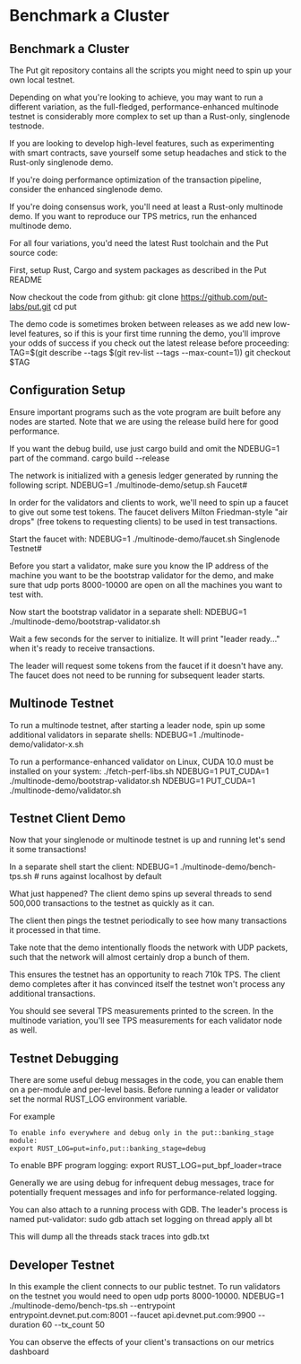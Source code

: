 # Benchmark a Cluster

## Benchmark a Cluster

The Put git repository contains all the scripts you might need to spin up your own local testnet.&#x20;

Depending on what you're looking to achieve, you may want to run a different variation, as the full-fledged, performance-enhanced multinode testnet is considerably more complex to set up than a Rust-only, singlenode testnode.&#x20;

If you are looking to develop high-level features, such as experimenting with smart contracts, save yourself some setup headaches and stick to the Rust-only singlenode demo.

&#x20;If you're doing performance optimization of the transaction pipeline, consider the enhanced singlenode demo.&#x20;

If you're doing consensus work, you'll need at least a Rust-only multinode demo. If you want to reproduce our TPS metrics, run the enhanced multinode demo.

For all four variations, you'd need the latest Rust toolchain and the Put source code:

First, setup Rust, Cargo and system packages as described in the Put README

Now checkout the code from github: git clone https://github.com/put-labs/put.git cd put

The demo code is sometimes broken between releases as we add new low-level features, so if this is your first time running the demo, you'll improve your odds of success if you check out the latest release before proceeding: TAG=$(git describe --tags $(git rev-list --tags --max-count=1)) git checkout $TAG&#x20;

## Configuration Setup

Ensure important programs such as the vote program are built before any nodes are started. Note that we are using the release build here for good performance.&#x20;

If you want the debug build, use just cargo build and omit the NDEBUG=1 part of the command. cargo build --release

The network is initialized with a genesis ledger generated by running the following script. NDEBUG=1 ./multinode-demo/setup.sh Faucet#

In order for the validators and clients to work, we'll need to spin up a faucet to give out some test tokens. The faucet delivers Milton Friedman-style "air drops" (free tokens to requesting clients) to be used in test transactions.

Start the faucet with: NDEBUG=1 ./multinode-demo/faucet.sh Singlenode Testnet#

Before you start a validator, make sure you know the IP address of the machine you want to be the bootstrap validator for the demo, and make sure that udp ports 8000-10000 are open on all the machines you want to test with.

Now start the bootstrap validator in a separate shell: NDEBUG=1 ./multinode-demo/bootstrap-validator.sh

Wait a few seconds for the server to initialize. It will print "leader ready..." when it's ready to receive transactions.&#x20;

The leader will request some tokens from the faucet if it doesn't have any. The faucet does not need to be running for subsequent leader starts.&#x20;

## Multinode Testnet

To run a multinode testnet, after starting a leader node, spin up some additional validators in separate shells: NDEBUG=1 ./multinode-demo/validator-x.sh

To run a performance-enhanced validator on Linux, CUDA 10.0 must be installed on your system: ./fetch-perf-libs.sh NDEBUG=1 PUT\_CUDA=1 ./multinode-demo/bootstrap-validator.sh NDEBUG=1 PUT\_CUDA=1 ./multinode-demo/validator.sh&#x20;

## Testnet Client Demo

Now that your singlenode or multinode testnet is up and running let's send it some transactions!

In a separate shell start the client: NDEBUG=1 ./multinode-demo/bench-tps.sh # runs against localhost by default

What just happened? The client demo spins up several threads to send 500,000 transactions to the testnet as quickly as it can.&#x20;

The client then pings the testnet periodically to see how many transactions it processed in that time.&#x20;

Take note that the demo intentionally floods the network with UDP packets, such that the network will almost certainly drop a bunch of them.&#x20;

This ensures the testnet has an opportunity to reach 710k TPS. The client demo completes after it has convinced itself the testnet won't process any additional transactions.&#x20;

You should see several TPS measurements printed to the screen. In the multinode variation, you'll see TPS measurements for each validator node as well.&#x20;

## Testnet Debugging

There are some useful debug messages in the code, you can enable them on a per-module and per-level basis. Before running a leader or validator set the normal RUST\_LOG environment variable.

For example

```
To enable info everywhere and debug only in the put::banking_stage module:
export RUST_LOG=put=info,put::banking_stage=debug
```

To enable BPF program logging: export RUST\_LOG=put\_bpf\_loader=trace

Generally we are using debug for infrequent debug messages, trace for potentially frequent messages and info for performance-related logging.

You can also attach to a running process with GDB. The leader's process is named put-validator: sudo gdb attach set logging on thread apply all bt

This will dump all the threads stack traces into gdb.txt&#x20;

## Developer Testnet

In this example the client connects to our public testnet. To run validators on the testnet you would need to open udp ports 8000-10000. NDEBUG=1 ./multinode-demo/bench-tps.sh --entrypoint entrypoint.devnet.put.com:8001 --faucet api.devnet.put.com:9900 --duration 60 --tx\_count 50

You can observe the effects of your client's transactions on our metrics dashboard
